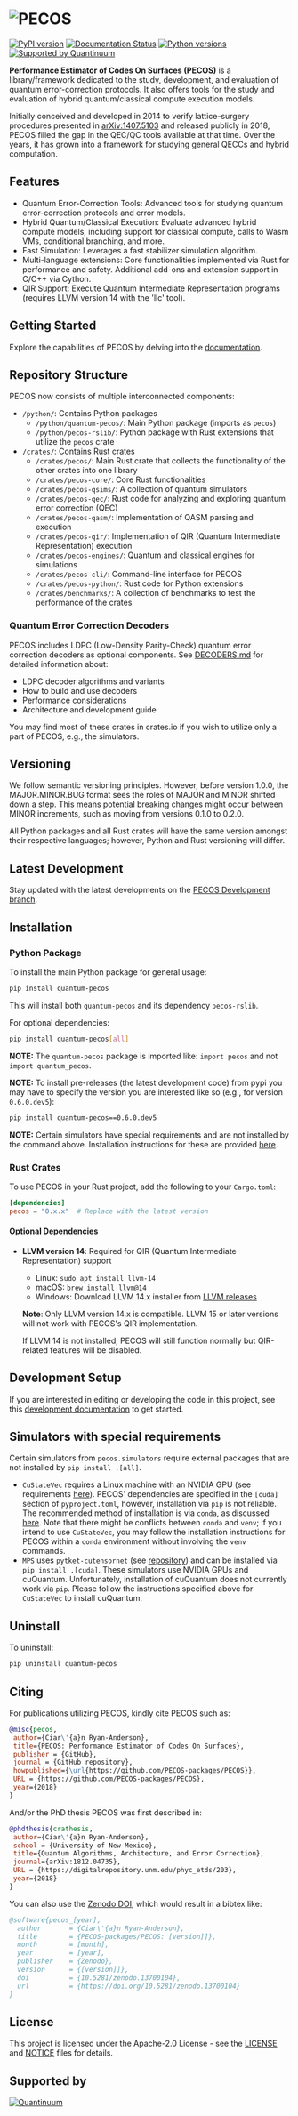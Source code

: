 # ![PECOS](images/pecos_logo.svg)

[![PyPI version](https://badge.fury.io/py/quantum-pecos.svg)](https://badge.fury.io/py/quantum-pecos)
[![Documentation Status](https://readthedocs.org/projects/quantum-pecos/badge/?version=latest)](https://quantum-pecos.readthedocs.io/en/latest/?badge=latest)
[![Python versions](https://img.shields.io/badge/python-3.10%20%7C%203.11%20%7C%203.12-blue.svg)](https://img.shields.io/badge/python-3.9%2C%203.10%2C%203.11-blue.svg)
[![Supported by Quantinuum](https://img.shields.io/badge/supported_by-Quantinuum-blue)](https://www.quantinuum.com/)

**Performance Estimator of Codes On Surfaces (PECOS)** is a library/framework dedicated to the study, development, and
evaluation of quantum error-correction protocols. It also offers tools for the study and evaluation of hybrid
quantum/classical compute execution models.

Initially conceived and developed in 2014 to verify lattice-surgery procedures presented in
[arXiv:1407.5103](https://arxiv.org/abs/1407.5103) and released publicly in 2018, PECOS filled the gap in
the QEC/QC tools available at that time. Over the years, it has grown into a framework for studying general QECCs and
hybrid computation.

## Features

- Quantum Error-Correction Tools: Advanced tools for studying quantum error-correction protocols and error models.
- Hybrid Quantum/Classical Execution: Evaluate advanced hybrid compute models, including support for classical compute,
calls to Wasm VMs, conditional branching, and more.
- Fast Simulation: Leverages a fast stabilizer simulation algorithm.
- Multi-language extensions: Core functionalities implemented via Rust for performance and safety. Additional add-ons
and extension support in C/C++ via Cython.
- QIR Support: Execute Quantum Intermediate Representation programs (requires LLVM version 14 with the 'llc' tool).

## Getting Started

Explore the capabilities of PECOS by delving into the [documentation](https://quantum-pecos.readthedocs.io).

## Repository Structure

PECOS now consists of multiple interconnected components:

- `/python/`: Contains Python packages
  - `/python/quantum-pecos/`: Main Python package (imports as `pecos`)
  - `/python/pecos-rslib/`: Python package with Rust extensions that utilize the `pecos` crate
- `/crates/`: Contains Rust crates
  - `/crates/pecos/`: Main Rust crate that collects the functionality of the other crates into one library
  - `/crates/pecos-core/`: Core Rust functionalities
  - `/crates/pecos-qsims/`: A collection of quantum simulators
  - `/crates/pecos-qec/`: Rust code for analyzing and exploring quantum error correction (QEC)
  - `/crates/pecos-qasm/`: Implementation of QASM parsing and execution
  - `/crates/pecos-qir/`: Implementation of QIR (Quantum Intermediate Representation) execution
  - `/crates/pecos-engines/`: Quantum and classical engines for simulations
  - `/crates/pecos-cli/`: Command-line interface for PECOS
  - `/crates/pecos-python/`: Rust code for Python extensions
  - `/crates/benchmarks/`: A collection of benchmarks to test the performance of the crates

### Quantum Error Correction Decoders

PECOS includes LDPC (Low-Density Parity-Check) quantum error correction decoders as optional components. See [DECODERS.md](DECODERS.md) for detailed information about:
- LDPC decoder algorithms and variants
- How to build and use decoders
- Performance considerations
- Architecture and development guide

You may find most of these crates in crates.io if you wish to utilize only a part of PECOS, e.g., the simulators.

## Versioning

We follow semantic versioning principles. However, before version 1.0.0, the MAJOR.MINOR.BUG format sees the roles
of MAJOR and MINOR shifted down a step. This means potential breaking changes might occur between MINOR increments, such
as moving from versions 0.1.0 to 0.2.0.

All Python packages and all Rust crates will have the same version amongst their
respective languages; however, Python and Rust versioning will differ.

## Latest Development

Stay updated with the latest developments on the
[PECOS Development branch](https://quantum-pecos.readthedocs.io/en/development/).

## Installation

### Python Package

To install the main Python package for general usage:

```sh
pip install quantum-pecos
```

This will install both `quantum-pecos` and its dependency `pecos-rslib`.

For optional dependencies:

```sh
pip install quantum-pecos[all]
```

**NOTE:** The `quantum-pecos` package is imported like: `import pecos` and not `import quantum_pecos`.

**NOTE:** To install pre-releases (the latest development code) from pypi you may have to specify the version you are
interested like so (e.g., for version `0.6.0.dev5`):
```sh
pip install quantum-pecos==0.6.0.dev5
```

**NOTE:** Certain simulators have special requirements and are not installed by the command above. Installation instructions for
these are provided [here](#simulators-with-special-requirements).


### Rust Crates

To use PECOS in your Rust project, add the following to your `Cargo.toml`:

```toml
[dependencies]
pecos = "0.x.x"  # Replace with the latest version
```

#### Optional Dependencies

- **LLVM version 14**: Required for QIR (Quantum Intermediate Representation) support
  - Linux: `sudo apt install llvm-14`
  - macOS: `brew install llvm@14`
  - Windows: Download LLVM 14.x installer from [LLVM releases](https://releases.llvm.org/download.html#14.0.0)

  **Note**: Only LLVM version 14.x is compatible. LLVM 15 or later versions will not work with PECOS's QIR implementation.

  If LLVM 14 is not installed, PECOS will still function normally but QIR-related features will be disabled.

## Development Setup

If you are interested in editing or developing the code in this project, see this
[development documentation](docs/development/DEVELOPMENT.md) to get started.

## Simulators with special requirements

Certain simulators from `pecos.simulators` require external packages that are not installed by `pip install .[all]`.

- `CuStateVec` requires a Linux machine with an NVIDIA GPU (see requirements [here](https://docs.nvidia.com/cuda/cuquantum/latest/getting_started/getting_started.html#dependencies-custatevec-label)). PECOS' dependencies are
specified in the `[cuda]` section of `pyproject.toml`, however, installation via `pip` is not reliable. The recommended method of installation is via `conda`, as discussed [here](https://docs.nvidia.com/cuda/cuquantum/latest/getting_started/getting_started.html#installing-cuquantum). Note that there might be conflicts between `conda` and `venv`; if you intend to use `CuStateVec`, you may follow the installation instructions for PECOS within a `conda` environment without involving the `venv` commands.
- `MPS` uses `pytket-cutensornet` (see [repository](https://github.com/CQCL/pytket-cutensornet)) and can be installed via `pip install .[cuda]`. These
simulators use NVIDIA GPUs and cuQuantum. Unfortunately, installation of cuQuantum does not currently work via `pip`.
Please follow the instructions specified above for `CuStateVec` to install cuQuantum.

## Uninstall

To uninstall:

```sh
pip uninstall quantum-pecos
```

## Citing

For publications utilizing PECOS, kindly cite PECOS such as:

```bibtex
@misc{pecos,
 author={Ciar\'{a}n Ryan-Anderson},
 title={PECOS: Performance Estimator of Codes On Surfaces},
 publisher = {GitHub},
 journal = {GitHub repository},
 howpublished={\url{https://github.com/PECOS-packages/PECOS}},
 URL = {https://github.com/PECOS-packages/PECOS},
 year={2018}
}
```
And/or the PhD thesis PECOS was first described in:
```bibtex
@phdthesis{crathesis,
 author={Ciar\'{a}n Ryan-Anderson},
 school = {University of New Mexico},
 title={Quantum Algorithms, Architecture, and Error Correction},
 journal={arXiv:1812.04735},
 URL = {https://digitalrepository.unm.edu/phyc_etds/203},
 year={2018}
}
```

You can also use the [Zenodo DOI](https://zenodo.org/records/13700104), which would result in a bibtex like:
```bibtex
@software{pecos_[year],
  author       = {Ciar\'{a}n Ryan-Anderson},
  title        = {PECOS-packages/PECOS: [version]]},
  month        = [month],
  year         = [year],
  publisher    = {Zenodo},
  version      = {[version]]},
  doi          = {10.5281/zenodo.13700104},
  url          = {https://doi.org/10.5281/zenodo.13700104}
}
```


## License

This project is licensed under the Apache-2.0 License - see the [LICENSE](./LICENSE) and [NOTICE](NOTICE) files for
details.

## Supported by

[![Quantinuum](./images/Quantinuum_(word_trademark).svg)](https://www.quantinuum.com/)
